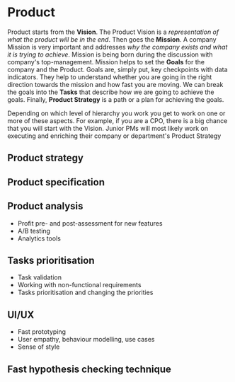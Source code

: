 # Product

Product starts from the **Vision**. The Product Vision is a _representation of what the product will be in the end_. Then goes the **Mission**. A company Mission is very important and addresses _why the company exists and what it is trying to achieve_. Mission is being born during the discussion with company's top-management. Mission helps to set the **Goals** for the company and the Product. Goals are, simply put, key checkpoints with data indicators. They help to understand whether you are going in the right direction towards the mission and how fast you are moving. We can break the goals into the **Tasks** that describe how we are going to achieve the goals. Finally, **Product Strategy** is a path or a plan for achieving the goals.

Depending on which level of hierarchy you work you get to work on one or more of these aspects. For example, if you are a CPO, there is a big chance that you will start with the Vision. Junior PMs will most likely work on executing and enriching their company or department's Product Strategy

## Product strategy

## Product specification

## Product analysis

- Profit pre- and post-assessment for new features
- A/B testing
- Analytics tools

## Tasks prioritisation

- Task validation
- Working with non-functional requirements
- Tasks prioritisation and changing the priorities

## UI/UX

- Fast prototyping
- User empathy, behaviour modelling, use cases
- Sense of style

## Fast hypothesis checking technique
